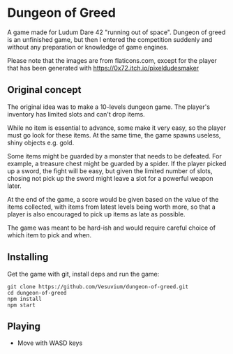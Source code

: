 # Dungeon of Greed

A game made for Ludum Dare 42 "running out of space". Dungeon of greed is
an unfinished game, but then I entered the competition suddenly and without
any preparation or knowledge of game engines.

Please note that the images are from flaticons.com, except for the player
that has been generated with https://0x72.itch.io/pixeldudesmaker

## Original concept

The original idea was to make a 10-levels dungeon game. The player's inventory
has limited slots and can't drop items.

While no item is essential to advance, some make it very easy, so the player
must go look for these items. At the same time, the game spawns useless, shiny
objects e.g. gold.

Some items might be guarded by a monster that needs to be defeated. For example,
a treasure chest might be guarded by a spider. If the player picked up a sword,
the fight will be easy, but given the limited number of slots, chosing not pick
up the sword might leave a slot for a powerful weapon later.

At the end of the game, a score would be given based on the value of the items
collected, with items from latest levels being worth more, so that a player is
also encouraged to pick up items as late as possible.

The game was meant to be hard-ish and would require careful choice of which item
to pick and when.

## Installing

Get the game with git, install deps and run the game:

```
git clone https://github.com/Vesuvium/dungeon-of-greed.git
cd dungeon-of-greed
npm install
npm start
```

## Playing

- Move with WASD keys

